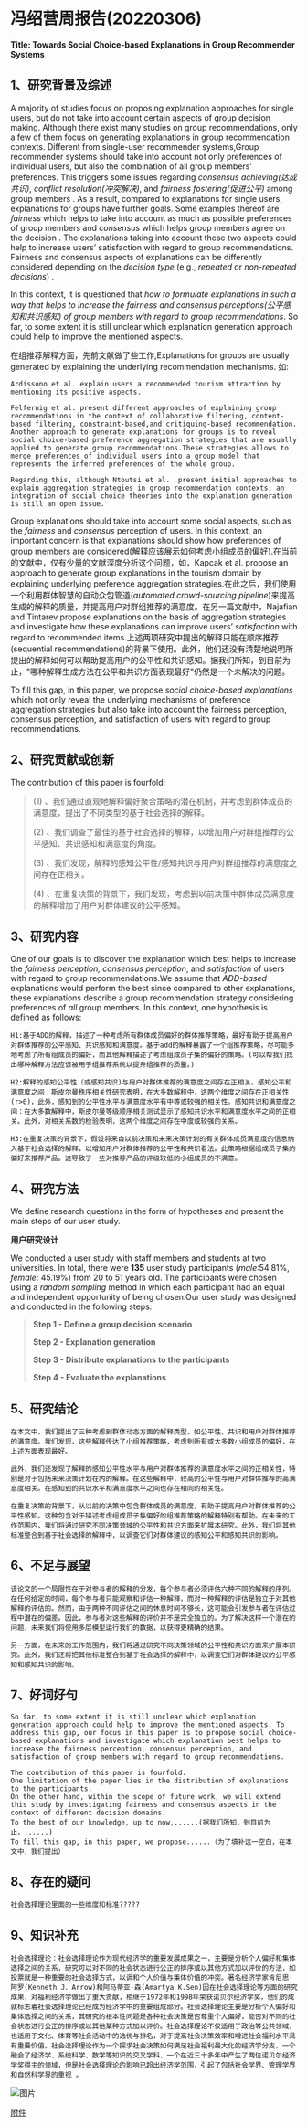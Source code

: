# 冯绍营周报告(20220306)

**Title: Towards Social Choice-based Explanations in Group Recommender Systems**

## 1、研究背景及综述

A majority of studies focus on proposing explanation approaches for single users, but do not take into account certain aspects of group decision making. Although there exist many studies on group recommendations, only a few of them focus on generating explanations in group recommendation contexts. Different from single-user recommender systems,Group recommender systems should take into account not only preferences of individual users, but also the combination of all group members’ preferences. This triggers some issues regarding *consensus achieving(*达成共识*)*, *conflict resolution(*冲突解决*)*, and *fairness fostering(*促进公平*)* among group members . As a result, compared to explanations for single users, explanations for groups have further goals. Some examples thereof are *fairness* which helps to take into account as much as possible preferences of group members and *consensus* which helps group members agree on the decision . The explanations taking into account these two aspects could help to increase users’ satisfaction with regard to group recommendations. Fairness and consensus aspects of explanations can be differently considered depending on the *decision type* (e.g., *repeated* or *non-repeated decisions*) . 

 In this context, it is questioned that *how to formulate explanations in such a way that helps to increase* *the fairness and consensus perceptions(*公平感知和共识感知*)* *of group members with regard to group recommendations*. So far, to some extent it is still unclear which explanation generation approach could help to improve the mentioned aspects.

在组推荐解释方面，先前文献做了些工作,Explanations for groups are usually generated by explaining the underlying recommendation mechanisms. 如:

```
Ardissono et al. explain users a recommended tourism attraction by mentioning its positive aspects. 
```

```
Felfernig et al. present different approaches of explaining group recommendations in the context of collaborative filtering, content-based filtering, constraint-based,and critiquing-based recommendation. Another approach to generate explanations for groups is to reveal social choice-based preference aggregation strategies that are usually applied to generate group recommendations.These strategies allows to merge preferences of individual users into a group model that represents the inferred preferences of the whole group.
```

```
Regarding this, although Ntoutsi et al.  present initial approaches to explain aggregation strategies in group recommendation contexts, an integration of social choice theories into the explanation generation is still an open issue.
```

Group explanations should take into account some social aspects, such as the *fairness* and *consensus* perception of users. In this context, an important concern is that explanations should show how preferences of group members are considered(解释应该展示如何考虑小组成员的偏好).在当前的文献中，仅有少量的文献深度分析这个问题，如，Kapcak et al. propose an approach to generate group explanations in the tourism domain by explaining underlying preference aggregation strategies.在此之后，我们使用一个利用群体智慧的自动众包管道(*automated crowd-sourcing pipeline*)来提高生成的解释的质量，并提高用户对群组推荐的满意度。在另一篇文献中，Najafian and Tintarev  propose explanations on the basis of aggregation strategies and investigate how these explanations can improve users’ *satisfaction* with regard to recommended items.上述两项研究中提出的解释只能在顺序推荐(sequential recommendations)的背景下使用。此外，他们还没有清楚地说明所提出的解释如何可以帮助提高用户的公平性和共识感知。据我们所知，到目前为止，"哪种解释生成方法在公平和共识方面表现最好"仍然是一个未解决的问题。

To fill this gap, in this paper, we propose *social choice-based explanations* which not only reveal the underlying mechanisms of preference aggregation strategies but also take into account the fairness perception, consensus perception, and satisfaction of users with regard to group recommendations.

## 2、研究贡献或创新

The contribution of this paper is fourfold:

> (1) 、我们通过直观地解释偏好聚合策略的潜在机制，并考虑到群体成员的满意度，提出了不同类型的基于社会选择的解释。
>
> (2) 、我们调查了最佳的基于社会选择的解释，以增加用户对群组推荐的公平感知、共识感知和满意度的角度。
>
> (3) 、我们发现，解释的感知公平性/感知共识与用户对群组推荐的满意度之间存在正相关。
>
> (4) 、在重复决策的背景下，我们发现，考虑到以前决策中群体成员满意度的解释增加了用户对群体建议的公平感知。

## 3、研究内容

One of our goals is to discover the explanation which best helps to increase the *fairness perception, consensus perception*, and *satisfaction* of users with regard to group recommendations.We assume that *ADD-based* explanations would perform the best since compared to other explanations, these explanations describe a group recommendation strategy considering preferences of *all* group members. In this context, one hypothesis is defined as follows:

```
H1:基于ADD的解释，描述了一种考虑所有群体成员偏好的群体推荐策略，最好有助于提高用户对群体推荐的公平感知、共识感知和满意度。基于add的解释暴露了一个组推荐策略，尽可能多地考虑了所有组成员的偏好，而其他解释描述了考虑组成员子集的偏好的策略。(可以帮我们找出哪种解释方法应该被用于组推荐系统以提升组推荐的质量。)
```

```
H2:解释的感知公平性（或感知共识)与用户对群体推荐的满意度之间存在正相关。感知公平和满意度之间：斯皮尔曼秩序相关性研究表明，在大多数解释中，这两个维度之间存在正相关性(r>0)，此外，感知到的公平性水平与满意度水平有中等或较强的相关性。感知共识和满意度之间：在大多数解释中，斯皮尔曼等级顺序相关测试显示了感知共识水平和满意度水平之间的正相关。此外，对相关系数的检验表明，这两个维度之间存在中度或较强的关系。
```

```
H3:在重复决策的背景下，假设将来自以前决策和未来决策计划的有关群体成员满意度的信息纳入基于社会选择的解释，以增加用户对群体推荐的公平性和共识看法。此策略根据组成员子集的偏好来推荐产品。这导致了一些对推荐产品的评级较低的小组成员的不满意。
```

## 4、研究方法

We define research questions in the form of hypotheses and present the main steps of our user study.

**用户研究设计**

We conducted a user study with staff members and students at two universities. In total, there were **135** user study participants (*male*:54.81%, *female*: 45.19%) from 20 to 51 years old. The participants were chosen using a *random sampling* method in which each participant had an equal and independent opportunity of being chosen.Our user study was designed and conducted in the following steps:

> **Step 1 - Define a group decision scenario**
>
> **Step 2 - Explanation generation**
>
> **Step 3 - Distribute explanations to the participants**
>
> **Step 4 - Evaluate the explanations**

## 5、研究结论

```
在本文中，我们提出了三种考虑到群体动态方面的解释类型，如公平性、共识和用户对群体推荐的满意度。我们发现，这些解释传达了小组推荐策略，考虑到所有或大多数小组成员的偏好，在上述方面表现最好。

此外，我们还发现了解释的感知公平性水平与用户对群体推荐的满意度水平之间的正相关性，特别是对于包括未来决策计划在内的解释。在这些解释中，较高的公平性与用户对群体推荐的高满意度相关。在感知到的共识水平和满意度水平之间也存在相同的相关性。

在重复决策的背景下，从以前的决策中包含群体成员的满意度，有助于提高用户对群体推荐的公平性感知。这种包含对于描述考虑组成员子集偏好的组推荐策略的解释特别有帮助。在未来的工作范围内，我们将通过研究不同决策领域的公平性和共识方面来扩展本研究。此外，我们将其他标准整合到基于社会选择的解释中，以调查它们对群体建议的感知公平和感知共识的影响。
```

## 6、不足与展望

```
该论文的一个局限性在于对参与者的解释的分发，每个参与者必须评估六种不同的解释的序列。在任何给定的时间，每个参与者只能观察和评估一种解释，而对一种解释的评估是独立于对其他解释的评估的。然而，由于两种不同评估之间的休息时间不够长，这可能会引发参与者在评估过程中潜在的偏差。因此，参与者对这些解释的评价并不是完全独立的。为了解决这样一个潜在的问题，未来我们将使用多层模型运行我们的数据，以获得更精确的结果。

另一方面，在未来的工作范围内，我们将通过研究不同决策领域的公平性和共识方面来扩展本研究。此外，我们还将把其他标准整合到基于社会选择的解释中，以调查它们对群体建议的公平感知和感知共识的影响。
```

## 7、好词好句

```
So far, to some extent it is still unclear which explanation generation approach could help to improve the mentioned aspects. To address this gap, our focus in this paper is to propose social choice-based explanations and investigate which explanation best helps to increase the fairness perception, consensus perception, and satisfaction of group members with regard to group recommendations.

The contribution of this paper is fourfold.
One limitation of the paper lies in the distribution of explanations to the participants.
On the other hand, within the scope of future work, we will extend this study by investigating fairness and consensus aspects in the context of different decision domains.
To the best of our knowledge, up to now,......(据我们所知，到目前为止，......)
To fill this gap, in this paper, we propose......（为了填补这一空白，在本文中，我们提出）
```

## 8、存在的疑问

```
社会选择理论里面的一些维度和标准?????
```

## 9、知识补充

`
社会选择理论：社会选择理论作为现代经济学的重要发展成果之一，主要是分析个人偏好和集体选择之间的关系，研究可以对不同的社会状态进行公正的排序或以其他方式加以评价的方法，如投票就是一种重要的社会选择方式，以调和个人价值与集体价值的冲突。著名经济学家肯尼思·阿罗(Kenneth J．Arrow)和阿马蒂亚·森(Amartya K.Sen)因在社会选择理论等方面的研究成果，对福利经济学做出了重大贡献，相继于1972年和1998年荣获诺贝尔经济学奖，他们的成就标志着社会选择理论已经成为经济学中的重要组成部分。社会选择理论主要是分析个人偏好和集体选择之间的关系，其研究的根本性问题是各种社会决策是否尊重个人偏好，能否对不同的社会状态进行公正的排序或以其他某种方式加以评价。社会选择理论不仅适用于政治等公共领域，也适用于文化、体育等社会活动中的选优与排名，对于提高社会决策效率和增进社会福利水平具有重要价值。社会选择理论作为一个探求社会决策如何满足社会福利最大化的经济学分支，一个融会了经济学、系统科学、数学等知识的交叉学科、一个在近三十多年中产生了两位诺贝尔经济学奖得主的领域，但是社会选择理论的影响已超出经济学范围，引起了包括社会学界、管理学界和自然科学界的重视 。
`

![图片](https://fengshaoying.oss-cn-shanghai.aliyuncs.com/images/20220315101651.png)

[附件](https://fengshaoying.oss-cn-shanghai.aliyuncs.com/temp/20220322202234%20-%20Tran%20et%20al.%20-%202021%20-%20Humanized%20Recommender%20Systems%20State-of-the-art%20an.pdf)

